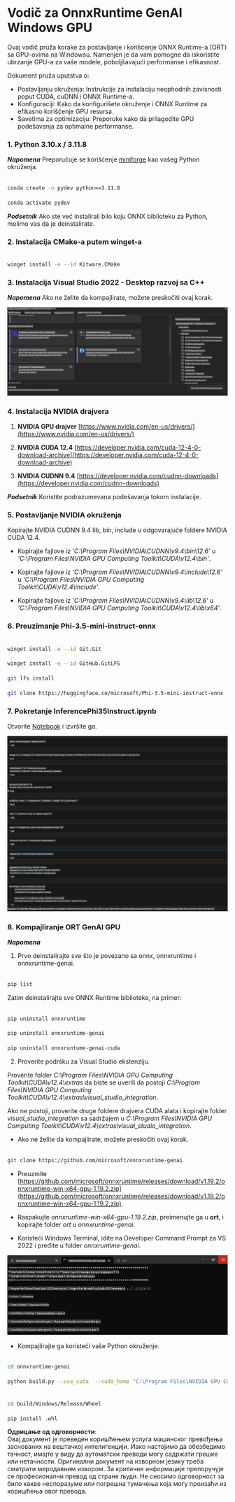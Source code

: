 # **Vodič za OnnxRuntime GenAI Windows GPU**

Ovaj vodič pruža korake za postavljanje i korišćenje ONNX Runtime-a (ORT) sa GPU-ovima na Windowsu. Namenjen je da vam pomogne da iskoristite ubrzanje GPU-a za vaše modele, poboljšavajući performanse i efikasnost.

Dokument pruža uputstva o:

- Postavljanju okruženja: Instrukcije za instalaciju neophodnih zavisnosti poput CUDA, cuDNN i ONNX Runtime-a.
- Konfiguraciji: Kako da konfigurišete okruženje i ONNX Runtime za efikasno korišćenje GPU resursa.
- Savetima za optimizaciju: Preporuke kako da prilagodite GPU podešavanja za optimalne performanse.

### **1. Python 3.10.x / 3.11.8**

   ***Napomena*** Preporučuje se korišćenje [miniforge](https://github.com/conda-forge/miniforge/releases/latest/download/Miniforge3-Windows-x86_64.exe) kao vašeg Python okruženja.

   ```bash

   conda create -n pydev python==3.11.8

   conda activate pydev

   ```

   ***Podsetnik*** Ako ste već instalirali bilo koju ONNX biblioteku za Python, molimo vas da je deinstalirate.

### **2. Instalacija CMake-a putem winget-a**

   ```bash

   winget install -e --id Kitware.CMake

   ```

### **3. Instalacija Visual Studio 2022 - Desktop razvoj sa C++**

   ***Napomena*** Ako ne želite da kompajlirate, možete preskočiti ovaj korak.

![CPP](../../../../../../translated_images/01.8964c1fa47e00dc36af710b967e72dd2f8a2be498e49c8d4c65c11ba105dedf8.sr.png)

### **4. Instalacija NVIDIA drajvera**

1. **NVIDIA GPU drajver** [https://www.nvidia.com/en-us/drivers/](https://www.nvidia.com/en-us/drivers/)

2. **NVIDIA CUDA 12.4** [https://developer.nvidia.com/cuda-12-4-0-download-archive](https://developer.nvidia.com/cuda-12-4-0-download-archive)

3. **NVIDIA CUDNN 9.4** [https://developer.nvidia.com/cudnn-downloads](https://developer.nvidia.com/cudnn-downloads)

***Podsetnik*** Koristite podrazumevana podešavanja tokom instalacije.

### **5. Postavljanje NVIDIA okruženja**

Kopirajte NVIDIA CUDNN 9.4 lib, bin, include u odgovarajuće foldere NVIDIA CUDA 12.4.

- Kopirajte fajlove iz *'C:\Program Files\NVIDIA\CUDNN\v9.4\bin\12.6'* u *'C:\Program Files\NVIDIA GPU Computing Toolkit\CUDA\v12.4\bin'*.

- Kopirajte fajlove iz *'C:\Program Files\NVIDIA\CUDNN\v9.4\include\12.6'* u *'C:\Program Files\NVIDIA GPU Computing Toolkit\CUDA\v12.4\include'*.

- Kopirajte fajlove iz *'C:\Program Files\NVIDIA\CUDNN\v9.4\lib\12.6'* u *'C:\Program Files\NVIDIA GPU Computing Toolkit\CUDA\v12.4\lib\x64'*.

### **6. Preuzimanje Phi-3.5-mini-instruct-onnx**

   ```bash

   winget install -e --id Git.Git

   winget install -e --id GitHub.GitLFS

   git lfs install

   git clone https://huggingface.co/microsoft/Phi-3.5-mini-instruct-onnx

   ```

### **7. Pokretanje InferencePhi35Instruct.ipynb**

   Otvorite [Notebook](../../../../../../code/09.UpdateSamples/Aug/ortgpu-phi35-instruct.ipynb) i izvršite ga.

![RESULT](../../../../../../translated_images/02.be96d16e7b1007f1f3941f65561553e62ccbd49c962f3d4a9154b8326c033ec1.sr.png)

### **8. Kompajliranje ORT GenAI GPU**

   ***Napomena*** 
   
   1. Prvo deinstalirajte sve što je povezano sa onnx, onnxruntime i onnxruntime-genai.

   ```bash

   pip list 
   
   ```

   Zatim deinstalirajte sve ONNX Runtime biblioteke, na primer:

   ```bash

   pip uninstall onnxruntime

   pip uninstall onnxruntime-genai

   pip uninstall onnxruntume-genai-cuda
   
   ```

   2. Proverite podršku za Visual Studio ekstenziju.

   Proverite folder *C:\Program Files\NVIDIA GPU Computing Toolkit\CUDA\v12.4\extras* da biste se uverili da postoji *C:\Program Files\NVIDIA GPU Computing Toolkit\CUDA\v12.4\extras\visual_studio_integration*. 

   Ako ne postoji, proverite druge foldere drajvera CUDA alata i kopirajte folder *visual_studio_integration* sa sadržajem u *C:\Program Files\NVIDIA GPU Computing Toolkit\CUDA\v12.4\extras\visual_studio_integration*.

   - Ako ne želite da kompajlirate, možete preskočiti ovaj korak.

   ```bash

   git clone https://github.com/microsoft/onnxruntime-genai

   ```

   - Preuzmite [https://github.com/microsoft/onnxruntime/releases/download/v1.19.2/onnxruntime-win-x64-gpu-1.19.2.zip](https://github.com/microsoft/onnxruntime/releases/download/v1.19.2/onnxruntime-win-x64-gpu-1.19.2.zip).

   - Raspakujte *onnxruntime-win-x64-gpu-1.19.2.zip*, preimenujte ga u **ort**, i kopirajte folder *ort* u *onnxruntime-genai*.

   - Koristeći Windows Terminal, idite na Developer Command Prompt za VS 2022 i pređite u folder *onnxruntime-genai*.

![RESULT](../../../../../../translated_images/03.53bb08e3bde53edd1735c5546fb32b9b0bdba93d8241c5e6e3196d8bc01adbd7.sr.png)

   - Kompajlirajte ga koristeći vaše Python okruženje.

   ```bash

   cd onnxruntime-genai

   python build.py --use_cuda  --cuda_home "C:\Program Files\NVIDIA GPU Computing Toolkit\CUDA\v12.4" --config Release
 

   cd build/Windows/Release/Wheel

   pip install .whl

   ```

**Одрицање од одговорности**:  
Овај документ је преведен коришћењем услуга машинског превођења заснованих на вештачкој интелигенцији. Иако настојимо да обезбедимо тачност, имајте у виду да аутоматски преводи могу садржати грешке или нетачности. Оригинални документ на изворном језику треба сматрати меродавним извором. За критичне информације препоручује се професионални превод од стране људи. Не сносимо одговорност за било какве неспоразуме или погрешна тумачења која могу произаћи из коришћења овог превода.